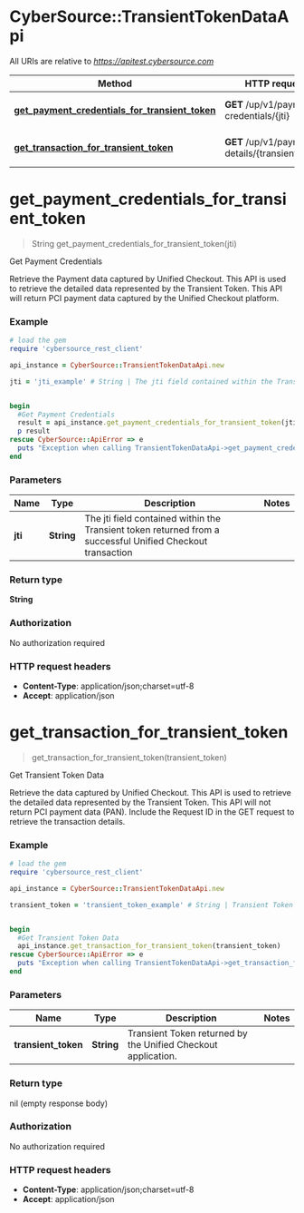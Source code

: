 # CyberSource::TransientTokenDataApi

All URIs are relative to *https://apitest.cybersource.com*

Method | HTTP request | Description
------------- | ------------- | -------------
[**get_payment_credentials_for_transient_token**](TransientTokenDataApi.md#get_payment_credentials_for_transient_token) | **GET** /up/v1/payment-credentials/{jti} | Get Payment Credentials
[**get_transaction_for_transient_token**](TransientTokenDataApi.md#get_transaction_for_transient_token) | **GET** /up/v1/payment-details/{transientToken} | Get Transient Token Data


# **get_payment_credentials_for_transient_token**
> String get_payment_credentials_for_transient_token(jti)

Get Payment Credentials

Retrieve the Payment data captured by Unified Checkout. This API is used to retrieve the detailed data represented by the Transient Token. This API will return PCI payment data captured by the Unified Checkout platform.

### Example
```ruby
# load the gem
require 'cybersource_rest_client'

api_instance = CyberSource::TransientTokenDataApi.new

jti = 'jti_example' # String | The jti field contained within the Transient token returned from a successful Unified Checkout transaction 


begin
  #Get Payment Credentials
  result = api_instance.get_payment_credentials_for_transient_token(jti)
  p result
rescue CyberSource::ApiError => e
  puts "Exception when calling TransientTokenDataApi->get_payment_credentials_for_transient_token: #{e}"
end
```

### Parameters

Name | Type | Description  | Notes
------------- | ------------- | ------------- | -------------
 **jti** | **String**| The jti field contained within the Transient token returned from a successful Unified Checkout transaction  | 

### Return type

**String**

### Authorization

No authorization required

### HTTP request headers

 - **Content-Type**: application/json;charset=utf-8
 - **Accept**: application/json



# **get_transaction_for_transient_token**
> get_transaction_for_transient_token(transient_token)

Get Transient Token Data

Retrieve the data captured by Unified Checkout. This API is used to retrieve the detailed data represented by the Transient Token. This API will not return PCI payment data (PAN). Include the Request ID in the GET request to retrieve the transaction details.

### Example
```ruby
# load the gem
require 'cybersource_rest_client'

api_instance = CyberSource::TransientTokenDataApi.new

transient_token = 'transient_token_example' # String | Transient Token returned by the Unified Checkout application. 


begin
  #Get Transient Token Data
  api_instance.get_transaction_for_transient_token(transient_token)
rescue CyberSource::ApiError => e
  puts "Exception when calling TransientTokenDataApi->get_transaction_for_transient_token: #{e}"
end
```

### Parameters

Name | Type | Description  | Notes
------------- | ------------- | ------------- | -------------
 **transient_token** | **String**| Transient Token returned by the Unified Checkout application.  | 

### Return type

nil (empty response body)

### Authorization

No authorization required

### HTTP request headers

 - **Content-Type**: application/json;charset=utf-8
 - **Accept**: application/json



